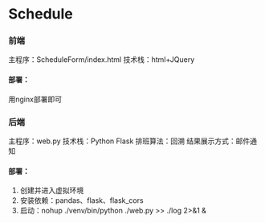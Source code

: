 # Schedule

### 前端
主程序：ScheduleForm/index.html
技术栈：html+JQuery
#### 部署：
用nginx部署即可

### 后端
主程序：web.py
技术栈：Python Flask
排班算法：回溯
结果展示方式：邮件通知
#### 部署：
1. 创建并进入虚拟环境
2. 安装依赖：pandas、flask、flask_cors
3. 启动：nohup ./venv/bin/python ./web.py >> ./log 2>&1 &
